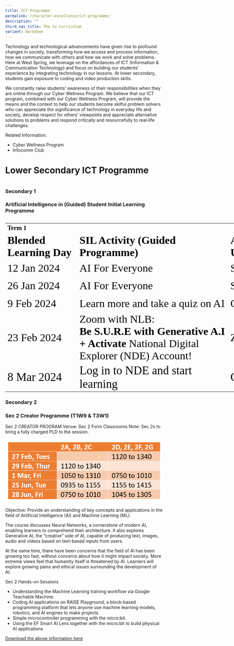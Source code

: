 ```yaml
---
title: ICT Programme
permalink: /character-excellence/ict-programme/
description: ""
third_nav_title: The Co Curriculum
variant: markdown
---
```

Technology and technological advancements have given rise to profound changes in society, transforming how we access and process information, how we communicate with others and how we work and solve problems. Here at West Spring, we leverage on the affordances of ICT (Information &amp; Communication Technology) and focus on building our students’ experience by integrating technology in our lessons. At lower secondary, students gain exposure to coding and video production skills.

We constantly raise students’ awareness of their responsibilities when they are online through our Cyber Wellness Program. We believe that our ICT program, combined with our Cyber Wellness Program, will provide the means and the context to help our students become skilful problem solvers who can appreciate the significance of technology in everyday life and society, develop respect for others’ viewpoints and appreciate alternative solutions to problems and respond critically and resourcefully to real‑life challenges.

Related Information:

*   Cyber Wellness Program
*   Infocomm Club

# Lower Secondary ICT Programme
# 
### Secondary 1 
### Artificial Intelligence in (Guided) Student Initial Learning Programme    
## <!--tr {mso-height-source:auto;} col {mso-width-source:auto;} td {padding-top:1.0px; padding-right:1.0px; padding-left:1.0px; mso-ignore:padding; color:windowtext; font-size:18.0pt; font-weight:400; font-style:normal; text-decoration:none; font-family:Arial; mso-generic-font-family:auto; mso-font-charset:0; text-align:general; vertical-align:bottom; border:none; mso-background-source:auto; mso-pattern:auto;} .oa1 {border:1.0pt solid black; padding-bottom:.85pt; padding-left:1.28pt; padding-top:.85pt; padding-right:1.28pt;} .oa2 {border:1.0pt solid black; background:#4DD0E1; mso-pattern:auto none; padding-bottom:.85pt; padding-left:1.28pt; padding-top:.85pt; padding-right:1.28pt;} .oa3 {border:1.0pt solid black; text-align:center; vertical-align:middle; padding-bottom:.85pt; padding-left:1.28pt; padding-top:.85pt; padding-right:1.28pt;} .oa4 {border:1.0pt solid black; background:#E0F7FA; mso-pattern:auto none; padding-bottom:.85pt; padding-left:1.28pt; padding-top:.85pt; padding-right:1.28pt;} .oa5 {vertical-align:top; padding-bottom:3.6pt; padding-left:7.2pt; padding-top:3.6pt; padding-right:7.2pt;} -->

<table style="border-collapse:
 collapse;width:865pt;mso-yfti-tbllook:1536" width="1729" cellspacing="0" cellpadding="0" border="0"><colgroup><col style="mso-width-source:userset;width:170pt" width="340"> <col style="mso-width-source:userset;width:379pt" width="758"> <col style="mso-width-source:userset;width:201pt" width="402"> <col style="mso-width-source:userset;width:115pt" width="230"></colgroup><tbody><tr style="mso-height-source:userset;height:20.07pt" height="40"><td style="height:20.07pt;width:170pt" width="340" class="oa1" height="40"><p style="language:en-US;margin-top:0pt;margin-bottom:0pt;margin-left:0in;
  text-align:left;direction:ltr;unicode-bidi:embed;vertical-align:bottom;
  mso-line-break-override:none;word-break:normal;punctuation-wrap:hanging"><span style="font-size:15.0pt;font-family:Calibri;mso-ascii-font-family:Calibri;
  color:black;mso-color-index:1;mso-font-kerning:12.0pt;language:en-US;
  font-weight:bold;mso-style-textfill-type:solid;mso-style-textfill-fill-themecolor:
  text1;mso-style-textfill-fill-color:black;mso-style-textfill-fill-alpha:100.0%">Term 1</span></p></td><td style="width:379pt" width="758" class="oa1"><p style="language:en-US;margin-top:0pt;margin-bottom:0pt;margin-left:0in;
  text-align:left;direction:ltr;unicode-bidi:embed;vertical-align:bottom;
  mso-line-break-override:none;word-break:normal;punctuation-wrap:hanging"></p></td><td style="width:201pt" width="402" class="oa1"><p style="language:en-US;margin-top:0pt;margin-bottom:0pt;margin-left:0in;
  text-align:left;direction:ltr;unicode-bidi:embed;vertical-align:bottom;
  mso-line-break-override:none;word-break:normal;punctuation-wrap:hanging"></p></td><td style="width:115pt" width="230" class="oa1"><p style="language:en-US;margin-top:0pt;margin-bottom:0pt;margin-left:0in;
  text-align:left;direction:ltr;unicode-bidi:embed;vertical-align:bottom;
  mso-line-break-override:none;word-break:normal;punctuation-wrap:hanging"></p></td></tr><tr style="mso-height-source:userset;height:56.82pt" height="114"><td style="height:56.82pt;width:170pt" width="340" class="oa2" height="114"><p style="language:en-US;margin-top:0pt;margin-bottom:0pt;margin-left:0in;
  text-align:left;direction:ltr;unicode-bidi:embed;vertical-align:bottom;
  mso-line-break-override:none;word-break:normal;punctuation-wrap:hanging"><span style="font-size:26.0pt;font-family:Calibri;mso-ascii-font-family:Calibri;
  color:black;mso-color-index:1;mso-font-kerning:12.0pt;language:en-US;
  font-weight:bold;mso-style-textfill-type:solid;mso-style-textfill-fill-themecolor:
  text1;mso-style-textfill-fill-color:black;mso-style-textfill-fill-alpha:100.0%">Blended Learning Day</span></p></td><td style="width:379pt" width="758" class="oa2"><p style="language:en-US;margin-top:0pt;margin-bottom:0pt;margin-left:0in;
  text-align:left;direction:ltr;unicode-bidi:embed;vertical-align:bottom;
  mso-line-break-override:none;word-break:normal;punctuation-wrap:hanging"><span style="font-size:26.0pt;font-family:Calibri;mso-ascii-font-family:Calibri;
  color:black;mso-color-index:1;mso-font-kerning:12.0pt;language:en-US;
  font-weight:bold;mso-style-textfill-type:solid;mso-style-textfill-fill-themecolor:
  text1;mso-style-textfill-fill-color:black;mso-style-textfill-fill-alpha:100.0%">SIL Activity (Guided Programme)</span></p></td><td style="width:201pt" width="402" class="oa2"><p style="language:en-US;margin-top:0pt;margin-bottom:0pt;margin-left:0in;
  text-align:left;direction:ltr;unicode-bidi:embed;vertical-align:bottom;
  mso-line-break-override:none;word-break:normal;punctuation-wrap:hanging"><span style="font-size:26.0pt;font-family:Calibri;mso-ascii-font-family:Calibri;
  color:black;mso-color-index:1;mso-font-kerning:12.0pt;language:en-US;
  font-weight:bold;mso-style-textfill-type:solid;mso-style-textfill-fill-themecolor:
  text1;mso-style-textfill-fill-color:black;mso-style-textfill-fill-alpha:100.0%">Applications to Use</span></p></td><td style="width:115pt" width="230" class="oa2"><p style="language:en-US;margin-top:0pt;margin-bottom:0pt;margin-left:0in;
  text-align:left;direction:ltr;unicode-bidi:embed;vertical-align:bottom;
  mso-line-break-override:none;word-break:normal;punctuation-wrap:hanging"><span style="font-size:26.0pt;font-family:Calibri;mso-ascii-font-family:Calibri;
  color:black;mso-color-index:1;mso-font-kerning:12.0pt;language:en-US;
  font-weight:bold;mso-style-textfill-type:solid;mso-style-textfill-fill-themecolor:
  text1;mso-style-textfill-fill-color:black;mso-style-textfill-fill-alpha:100.0%">Reflection</span></p></td></tr><tr style="mso-height-source:userset;height:38.45pt" height="77"><td style="height:38.45pt;width:170pt" width="340" class="oa1" height="77"><p style="language:en-US;margin-top:0pt;margin-bottom:0pt;margin-left:0in;
  text-align:left;direction:ltr;unicode-bidi:embed;vertical-align:bottom;
  mso-line-break-override:none;word-break:normal;punctuation-wrap:hanging"><span style="font-size:26.0pt;font-family:Calibri;mso-ascii-font-family:Calibri;
  color:black;mso-color-index:1;mso-font-kerning:12.0pt;language:en-US;
  mso-style-textfill-type:solid;mso-style-textfill-fill-themecolor:text1;
  mso-style-textfill-fill-color:black;mso-style-textfill-fill-alpha:100.0%">12 Jan 2024</span></p></td><td style="width:379pt" width="758" class="oa1"><p style="language:en-US;margin-top:0pt;margin-bottom:0pt;margin-left:0in;
  text-align:left;direction:ltr;unicode-bidi:embed;vertical-align:bottom;
  mso-line-break-override:none;word-break:normal;punctuation-wrap:hanging"><span style="font-size:26.0pt;font-family:Calibri;mso-ascii-font-family:Calibri;
  color:black;mso-color-index:1;mso-font-kerning:12.0pt;language:en-US;
  mso-style-textfill-type:solid;mso-style-textfill-fill-themecolor:text1;
  mso-style-textfill-fill-color:black;mso-style-textfill-fill-alpha:100.0%">AI For Everyone</span></p></td><td style="width:201pt" width="402" class="oa1"><p style="language:en-US;margin-top:0pt;margin-bottom:0pt;margin-left:0in;
  text-align:left;direction:ltr;unicode-bidi:embed;vertical-align:bottom;
  mso-line-break-override:none;word-break:normal;punctuation-wrap:hanging"><span style="font-size:26.0pt;font-family:Calibri;mso-ascii-font-family:Calibri;
  color:black;mso-color-index:1;mso-font-kerning:12.0pt;language:en-US;
  mso-style-textfill-type:solid;mso-style-textfill-fill-themecolor:text1;
  mso-style-textfill-fill-color:black;mso-style-textfill-fill-alpha:100.0%">SLS</span></p></td><td style="width:115pt" width="230" class="oa3" rowspan="5"><p style="language:en-US;margin-top:0pt;margin-bottom:0pt;margin-left:0in;
  text-align:center;direction:ltr;unicode-bidi:embed;vertical-align:middle;
  mso-line-break-override:none;word-break:normal;punctuation-wrap:hanging"><span style="font-size:26.0pt;font-family:Calibri;mso-ascii-font-family:Calibri;
  color:black;mso-color-index:1;mso-font-kerning:12.0pt;language:en-US;
  font-weight:bold;mso-style-textfill-type:solid;mso-style-textfill-fill-themecolor:
  text1;mso-style-textfill-fill-color:black;mso-style-textfill-fill-alpha:100.0%">Class Padlet</span></p></td></tr><tr style="mso-height-source:userset;height:38.45pt" height="77"><td style="height:38.45pt;width:170pt" width="340" class="oa4" height="77"><p style="language:en-US;margin-top:0pt;margin-bottom:0pt;margin-left:0in;
  text-align:left;direction:ltr;unicode-bidi:embed;vertical-align:bottom;
  mso-line-break-override:none;word-break:normal;punctuation-wrap:hanging"><span style="font-size:26.0pt;font-family:Calibri;mso-ascii-font-family:Calibri;
  color:black;mso-color-index:1;mso-font-kerning:12.0pt;language:en-US;
  mso-style-textfill-type:solid;mso-style-textfill-fill-themecolor:text1;
  mso-style-textfill-fill-color:black;mso-style-textfill-fill-alpha:100.0%">26 Jan 2024</span></p></td><td style="width:379pt" width="758" class="oa4"><p style="language:en-US;margin-top:0pt;margin-bottom:0pt;margin-left:0in;
  text-align:left;direction:ltr;unicode-bidi:embed;vertical-align:bottom;
  mso-line-break-override:none;word-break:normal;punctuation-wrap:hanging"><span style="font-size:26.0pt;font-family:Calibri;mso-ascii-font-family:Calibri;
  color:black;mso-color-index:1;mso-font-kerning:12.0pt;language:en-US;
  mso-style-textfill-type:solid;mso-style-textfill-fill-themecolor:text1;
  mso-style-textfill-fill-color:black;mso-style-textfill-fill-alpha:100.0%">AI For Everyone</span></p></td><td style="width:201pt" width="402" class="oa4"><p style="language:en-US;margin-top:0pt;margin-bottom:0pt;margin-left:0in;
  text-align:left;direction:ltr;unicode-bidi:embed;vertical-align:bottom;
  mso-line-break-override:none;word-break:normal;punctuation-wrap:hanging"><span style="font-size:26.0pt;font-family:Calibri;mso-ascii-font-family:Calibri;
  color:black;mso-color-index:1;mso-font-kerning:12.0pt;language:en-US;
  mso-style-textfill-type:solid;mso-style-textfill-fill-themecolor:text1;
  mso-style-textfill-fill-color:black;mso-style-textfill-fill-alpha:100.0%">SLS</span></p></td></tr><tr style="mso-height-source:userset;height:38.45pt" height="77"><td style="height:38.45pt;width:170pt" width="340" class="oa1" height="77"><p style="language:en-US;margin-top:0pt;margin-bottom:0pt;margin-left:0in;
  text-align:left;direction:ltr;unicode-bidi:embed;vertical-align:bottom;
  mso-line-break-override:none;word-break:normal;punctuation-wrap:hanging"><span style="font-size:26.0pt;font-family:Calibri;mso-ascii-font-family:Calibri;
  color:black;mso-color-index:1;mso-font-kerning:12.0pt;language:en-US;
  mso-style-textfill-type:solid;mso-style-textfill-fill-themecolor:text1;
  mso-style-textfill-fill-color:black;mso-style-textfill-fill-alpha:100.0%">9 Feb 2024</span></p></td><td style="width:379pt" width="758" class="oa1"><p style="language:en-US;margin-top:0pt;margin-bottom:0pt;margin-left:0in;
  text-align:left;direction:ltr;unicode-bidi:embed;vertical-align:bottom;
  mso-line-break-override:none;word-break:normal;punctuation-wrap:hanging"><span style="font-size:26.0pt;font-family:Calibri;mso-ascii-font-family:Calibri;
  color:black;mso-color-index:1;mso-font-kerning:12.0pt;language:en-US;
  mso-style-textfill-type:solid;mso-style-textfill-fill-themecolor:text1;
  mso-style-textfill-fill-color:black;mso-style-textfill-fill-alpha:100.0%">Learn more and take a quiz on AI</span></p></td><td style="width:201pt" width="402" class="oa1"><p style="language:en-US;margin-top:0pt;margin-bottom:0pt;margin-left:0in;
  text-align:left;direction:ltr;unicode-bidi:embed;vertical-align:bottom;
  mso-line-break-override:none;word-break:normal;punctuation-wrap:hanging"><span style="font-size:26.0pt;font-family:Calibri;mso-ascii-font-family:Calibri;
  color:black;mso-color-index:1;mso-font-kerning:12.0pt;language:en-US;
  mso-style-textfill-type:solid;mso-style-textfill-fill-themecolor:text1;
  mso-style-textfill-fill-color:black;mso-style-textfill-fill-alpha:100.0%">Quizizz</span></p></td></tr><tr style="mso-height-source:userset;height:111.94pt" height="224"><td style="height:111.94pt;width:170pt" width="340" class="oa4" height="224"><p style="language:en-US;margin-top:0pt;margin-bottom:0pt;margin-left:0in;
  text-align:left;direction:ltr;unicode-bidi:embed;vertical-align:bottom;
  mso-line-break-override:none;word-break:normal;punctuation-wrap:hanging"><span style="font-size:26.0pt;font-family:Calibri;mso-ascii-font-family:Calibri;
  color:black;mso-color-index:1;mso-font-kerning:12.0pt;language:en-US;
  mso-style-textfill-type:solid;mso-style-textfill-fill-themecolor:text1;
  mso-style-textfill-fill-color:black;mso-style-textfill-fill-alpha:100.0%">23 Feb 2024</span></p></td><td style="width:379pt" width="758" class="oa4"><p style="language:en-US;margin-top:0pt;margin-bottom:0pt;margin-left:0in;
  text-align:left;direction:ltr;unicode-bidi:embed;vertical-align:bottom;
  mso-line-break-override:none;word-break:normal;punctuation-wrap:hanging"><span style="font-size:26.0pt;font-family:Calibri;mso-ascii-font-family:Calibri;
  color:black;mso-color-index:1;mso-font-kerning:12.0pt;language:en-US;
  mso-style-textfill-type:solid;mso-style-textfill-fill-themecolor:text1;
  mso-style-textfill-fill-color:black;mso-style-textfill-fill-alpha:100.0%">Zoom with NLB:<br></span><span style="font-size:26.0pt;font-family:Calibri;mso-ascii-font-family:
  Calibri;color:black;mso-color-index:1;mso-font-kerning:12.0pt;language:en-US;
  font-weight:bold;mso-style-textfill-type:solid;mso-style-textfill-fill-themecolor:
  text1;mso-style-textfill-fill-color:black;mso-style-textfill-fill-alpha:100.0%">Be S.U.R.E with Generative A.I<br>+ Activate</span><span style="font-size:26.0pt;font-family:Calibri;
  mso-ascii-font-family:Calibri;color:black;mso-color-index:1;mso-font-kerning:
  12.0pt;language:en-US;mso-style-textfill-type:solid;mso-style-textfill-fill-themecolor:
  text1;mso-style-textfill-fill-color:black;mso-style-textfill-fill-alpha:100.0%"> National Digital Explorer (NDE) Account!</span></p></td><td style="width:201pt" width="402" class="oa4"><p style="language:en-US;margin-top:0pt;margin-bottom:0pt;margin-left:0in;
  text-align:left;direction:ltr;unicode-bidi:embed;vertical-align:bottom;
  mso-line-break-override:none;word-break:normal;punctuation-wrap:hanging"><span style="font-size:26.0pt;font-family:Calibri;mso-ascii-font-family:Calibri;
  color:black;mso-color-index:1;mso-font-kerning:12.0pt;language:en-US;
  mso-style-textfill-type:solid;mso-style-textfill-fill-themecolor:text1;
  mso-style-textfill-fill-color:black;mso-style-textfill-fill-alpha:100.0%">Zoom</span></p></td></tr><tr style="mso-height-source:userset;height:38.45pt" height="77"><td style="height:38.45pt;width:170pt" width="340" class="oa1" height="77"><p style="language:en-US;margin-top:0pt;margin-bottom:0pt;margin-left:0in;
  text-align:left;direction:ltr;unicode-bidi:embed;vertical-align:bottom;
  mso-line-break-override:none;word-break:normal;punctuation-wrap:hanging"><span style="font-size:28.0pt;font-family:Calibri;mso-ascii-font-family:Calibri;
  color:black;mso-color-index:1;mso-font-kerning:12.0pt;language:en-US;
  mso-style-textfill-type:solid;mso-style-textfill-fill-themecolor:text1;
  mso-style-textfill-fill-color:black;mso-style-textfill-fill-alpha:100.0%">8 Mar 2024</span></p></td><td style="width:379pt" width="758" class="oa1"><p style="language:en-US;margin-top:0pt;margin-bottom:0pt;margin-left:0in;
  text-align:left;direction:ltr;unicode-bidi:embed;vertical-align:bottom;
  mso-line-break-override:none;word-break:normal;punctuation-wrap:hanging"><span style="font-size:28.0pt;font-family:Calibri;mso-ascii-font-family:Calibri;
  color:black;mso-color-index:1;mso-font-kerning:12.0pt;language:en-US;
  mso-style-textfill-type:solid;mso-style-textfill-fill-themecolor:text1;
  mso-style-textfill-fill-color:black;mso-style-textfill-fill-alpha:100.0%">Log in to NDE and start learning</span></p></td><td style="width:201pt" width="402" class="oa1"><p style="language:en-US;margin-top:0pt;margin-bottom:0pt;margin-left:0in;
  text-align:left;direction:ltr;unicode-bidi:embed;vertical-align:bottom;
  mso-line-break-override:none;word-break:normal;punctuation-wrap:hanging"><span style="font-size:28.0pt;font-family:Calibri;mso-ascii-font-family:Calibri;
  color:black;mso-color-index:1;mso-font-kerning:12.0pt;language:en-US;
  mso-style-textfill-type:solid;mso-style-textfill-fill-themecolor:text1;
  mso-style-textfill-fill-color:black;mso-style-textfill-fill-alpha:100.0%">Chrome</span></p></td></tr></tbody></table>
	
	
### Secondary 2
###     Sec 2 Creator Programme (T1W9 &amp; T3W1)


Sec 2 CREATOR PROGRAM
Venue: Sec 2 Form Classrooms
Note: Sec 2s to bring a fully charged PLD to the session.

![](/images/Sec_2_Creator_Programme_Schedule.png)

Objective:
Provide an understanding of key concepts and applications in the field of Artificial Intelligence (AI) and Machine Learning (ML). 

The course discusses Neural Networks, a cornerstone of modern AI, enabling learners to comprehend their architecture. It also explores Generative AI, the “creative” side of AI, capable of producing text, images, audio and videos based on text-based inputs from users. 

At the same time, there have been concerns that the field of AI has been growing too fast, without concerns about how it might impact society. More extreme views feel that humanity itself is threatened by AI. Learners will explore growing pains and ethical issues surrounding the development of AI.

Sec 2 Hands-on Sessions
* Understanding the Machine Learning training workflow via Google Teachable Machine. 
* Coding AI applications on RAISE Playground; a block-based programming platform that lets anyone use machine learning models, robotics, and AI engines to make projects.
* Simple microcontroller programming with the micro:bit. 
* Using the EF Smart AI Lens together with the micro:bit to build physical AI applications

[Download the above information here](https://docs.google.com/presentation/d/1GWHPzBfOB21qpVOrnHCS55u6_qN_07f7NHBE6slI-_M/edit?usp=sharing)
